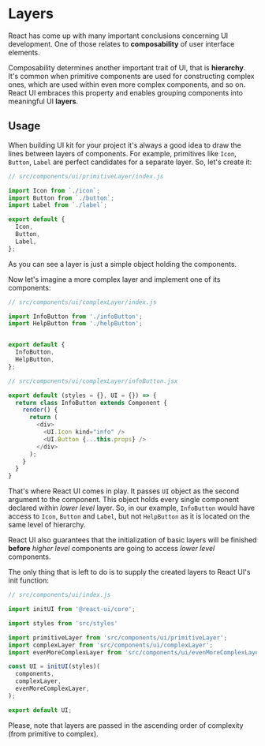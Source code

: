 # Layers

React has come up with many important conclusions concerning UI development. One of those relates to **composability** of user interface elements.

Composability determines another important trait of UI, that is **hierarchy**. It's common when primitive components are used for constructing complex ones, which are used within even more complex components, and so on. React UI embraces this property and enables grouping components into meaningful UI **layers**.

## Usage

When building UI kit for your project it's always a good idea to draw the lines between layers of components. For example, primitives like `Icon`, `Button`, `Label` are perfect candidates for a separate layer. So, let's create it:

```javascript
// src/components/ui/primitiveLayer/index.js

import Icon from `./icon`;
import Button from `./button`;
import Label from `./label`;

export default {
  Icon,
  Button,
  Label,
};
```

As you can see a layer is just a simple object holding the components.

Now let's imagine a more complex layer and implement one of its components:

```javascript
// src/components/ui/complexLayer/index.js

import InfoButton from './infoButton';
import HelpButton from './helpButton';


export default {
  InfoButton,
  HelpButton,
};
```

```javascript
// src/components/ui/complexLayer/infoButton.jsx

export default (styles = {}, UI = {}) => {
  return class InfoButton extends Component {
    render() {
      return (
        <div>
          <UI.Icon kind="info" />
          <UI.Button {...this.props} />
        </div>
      );
    }
  }
}
```

That's where React UI comes in play. It passes `UI` object as the second argument to the component. This object holds every single component declared within _lower level_ layer. So, in our example, `InfoButton` would have access to `Icon`, `Button` and `Label`, but not `HelpButton` as it is located on the same level of hierarchy.

React UI also guarantees that the initialization of basic layers will be finished **before** _higher level_ components are going to access _lower level_ components.

The only thing that is left to do is to supply the created layers to React UI's init function:

```javascript
// src/components/ui/index.js

import initUI from '@react-ui/core';

import styles from 'src/styles'

import primitiveLayer from 'src/components/ui/primitiveLayer';
import complexLayer from 'src/components/ui/complexLayer';
import evenMoreComplexLayer from 'src/components/ui/evenMoreComplexLayer';

const UI = initUI(styles)(
  components,
  complexLayer,
  evenMoreComplexLayer,
);

export default UI;
```

Please, note that layers are passed in the ascending order of complexity (from primitive to complex).
